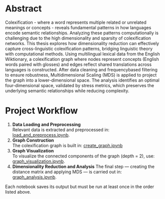 # Abstract

Colexification - where a word represents multiple related or unrelated meanings
or concepts - reveals fundamental patterns in how languages encode semantic relationships. Analyzing these patterns computationally is challenging due to the high
dimensionality and sparsity of colexification networks. This thesis explores how
dimensionality reduction can effectively capture cross-linguistic colexification patterns,
bridging linguistic theory with computational methods.
Using multilingual lexical data from the English Wiktionary, a colexification graph
where nodes represent concepts (English words paired with glosses) and edges reflect
shared translations across languages is constructed. After data cleaning and frequencybased filtering to ensure robustness, Multidimensional Scaling (MDS) is applied to
project the graph into a lower-dimensional space. The analysis identifies an optimal
four-dimensional space, validated by stress metrics, which preserves the underlying
semantic relationships while reducing complexity.

# Project Workflow

1) **Data Loading and Preprocessing** <br>
Relevant data is extracted and preprocessed in: [load_and_preprocess.ipynb](https://github.com/sinajaprlja/LexTyp/blob/main/load_and_preprocess.ipynb). <br>
2) **Graph Construction** <br>
The colexification graph is built in: [create_graph.ipynb](https://github.com/sinajaprlja/LexTyp/blob/main/create_graph.ipynb) <br>
3) **Graph Visualization** <br>
To visualize the connected components of the graph (depth = 2), use: [graph_visualization.ipynb](https://github.com/sinajaprlja/LexTyp/blob/main/graph_visualization.ipynb).<br>
4) **Dimensionality Reduction and Analysis**
The final step — creating the distance matrix and applying MDS — is carried out in: [graph_analysis.ipynb](https://github.com/sinajaprlja/LexTyp/blob/main/graph_analysis.ipynb).

Each notebook saves its output but must be run at least once in the order listed above.
